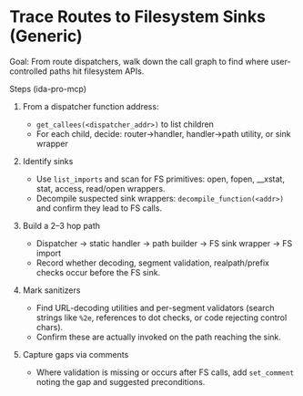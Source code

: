 # Trace Routes to Filesystem Sinks (Generic)

Goal: From route dispatchers, walk down the call graph to find where user-controlled paths hit filesystem APIs.

Steps (ida-pro-mcp)
1) From a dispatcher function address:
   - `get_callees(<dispatcher_addr>)` to list children
   - For each child, decide: router→handler, handler→path utility, or sink wrapper

2) Identify sinks
   - Use `list_imports` and scan for FS primitives: open, fopen, __xstat, stat, access, read/open wrappers.
   - Decompile suspected sink wrappers: `decompile_function(<addr>)` and confirm they lead to FS calls.

3) Build a 2–3 hop path
   - Dispatcher → static handler → path builder → FS sink wrapper → FS import
   - Record whether decoding, segment validation, realpath/prefix checks occur before the FS sink.

4) Mark sanitizers
   - Find URL-decoding utilities and per-segment validators (search strings like `%2e`, references to dot checks, or code rejecting control chars).
   - Confirm these are actually invoked on the path reaching the sink.

5) Capture gaps via comments
   - Where validation is missing or occurs after FS calls, add `set_comment` noting the gap and suggested preconditions.

